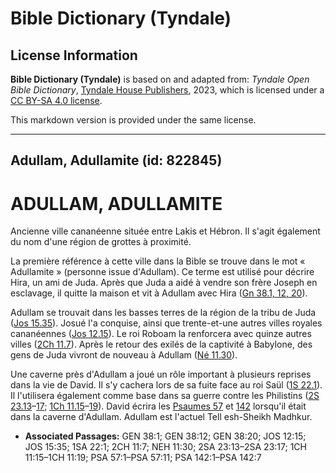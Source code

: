 # Bible Dictionary (Tyndale)

## License Information

**Bible Dictionary (Tyndale)** is based on and adapted from: _Tyndale Open Bible Dictionary_, [Tyndale House Publishers](https://tyndaleopenresources.com/), 2023, which is licensed under a [CC BY-SA 4.0 license](https://creativecommons.org/licenses/by-sa/4.0/legalcode.en).

This markdown version is provided under the same license.



--------------------------------

## Adullam, Adullamite (id: 822845)

ADULLAM, ADULLAMITE
===================

Ancienne ville cananéenne située entre Lakis et Hébron. Il s'agit également du nom d'une région de grottes à proximité.

La première référence à cette ville dans la Bible se trouve dans le mot « Adullamite » (personne issue d'Adullam). Ce terme est utilisé pour décrire Hira, un ami de Juda. Après que Juda a aidé à vendre son frère Joseph en esclavage, il quitte la maison et vit à Adullam avec Hira ([Gn 38\.1, 12, 20](https://ref.ly/Gen38:1,Gen38:12,Gen38:20)).

Adullam se trouvait dans les basses terres de la région de la tribu de Juda ([Jos 15\.35](https://ref.ly/Josh15:35)). Josué l'a conquise, ainsi que trente\-et\-une autres villes royales cananéennes ([Jos 12\.15](https://ref.ly/Josh12:15)). Le roi Roboam la renforcera avec quinze autres villes ([2Ch 11\.7](https://ref.ly/2Chr11:7)). Après le retour des exilés de la captivité à Babylone, des gens de Juda vivront de nouveau à Adullam ([Né 11\.30](https://ref.ly/Neh11:30)).

Une caverne près d'Adullam a joué un rôle important à plusieurs reprises dans la vie de David. Il s'y cachera lors de sa fuite face au roi Saül ([1S 22\.1](https://ref.ly/1Sam22:1)). Il l'utilisera également comme base dans sa guerre contre les Philistins ([2S 23\.13](https://ref.ly/2Sam23:13-2Sam23:17)–[17](https://ref.ly/2Sam23:13-2Sam23:17); [1Ch 11\.15](https://ref.ly/1Chr11:15-1Chr11:19)–[19](https://ref.ly/1Chr11:15-1Chr11:19)). David écrira les [Psaumes 57](https://ref.ly/Ps57:1-Ps57:11) et [142](https://ref.ly/Ps142:1-Ps142:7) lorsqu'il était dans la caverne d'Adullam. Adullam est l'actuel Tell esh\-Sheikh Madhkur.

* **Associated Passages:** GEN 38:1; GEN 38:12; GEN 38:20; JOS 12:15; JOS 15:35; 1SA 22:1; 2CH 11:7; NEH 11:30; 2SA 23:13–2SA 23:17; 1CH 11:15–1CH 11:19; PSA 57:1–PSA 57:11; PSA 142:1–PSA 142:7

